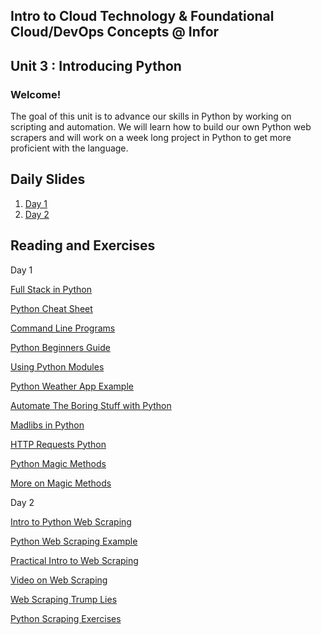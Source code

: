 ## Intro to Cloud Technology & Foundational Cloud/DevOps Concepts @ Infor 
## Unit 3 : Introducing Python

### Welcome!

The goal of this unit is to advance our skills in Python by working on scripting and automation. We will learn how to build our own Python web scrapers and will work on a week long project in Python to get more proficient with the language.


## Daily Slides

1. [Day 1](https://docs.google.com/presentation/d/1_-17VPIX1mIWoOpaif6mfmCuwumOrAGH0Jv2M54fdZY/edit?usp=sharing)
2. [Day 2](https://https://docs.google.com/presentation/d/1it8w4PxfsXiGrDRoSvqS0zYdsTqMpRVPghQy1s6h8EU/edit?usp=sharing)


## Reading and Exercises


Day 1

[Full Stack in Python](https://www.fullstackpython.com/web-development.html)

[Python Cheat Sheet](https://static.realpython.com/python-cheat-sheet.pdf?__s=4zwyz11sackzthobkpfo)

[Command Line Programs](https://swcarpentry.github.io/python-novice-inflammation/10-cmdline/index.html)

[Python Beginners Guide](https://wiki.python.org/moin/BeginnersGuide/Programmers)

[Using Python Modules](https://www.w3schools.com/python/python_modules.asp)

[Python Weather App Example](https://github.com/tiikeri/pyweather)

[Automate The Boring Stuff with Python](https://automatetheboringstuff.com/#toc)

[Madlibs in Python](https://anh.cs.luc.edu/python/hands-on/3.1/handsonHtml/madlib2.html)

[HTTP Requests Python](https://tutorialedge.net/python/python-http-requests-tutorial/)

[Python Magic Methods](https://www.python-course.eu/python3_magic_methods.php)

[More on Magic Methods](https://rszalski.github.io/magicmethods/)


Day 2

[Intro to Python Web Scraping](https://medium.com/the-andela-way/introduction-to-web-scraping-87edf94ac692)

[Python Web Scraping Example](https://towardsdatascience.com/an-introduction-to-web-scraping-with-python-bc9563fe8860)

[Practical Intro to Web Scraping](https://realpython.com/python-web-scraping-practical-introduction/)

[Video on Web Scraping](https://www.youtube.com/watch?v=XQgXKtPSzUI&t=2s)

[Web Scraping Trump Lies](https://github.com/justmarkham/trump-lies/blob/master/trump_lies.ipynb)

[Python Scraping Exercises](https://www.w3resource.com/python-exercises/web-scraping/index.php)